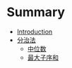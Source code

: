 # Summary

* [Introduction](README.md)
* [分治法](Chapter1/Chapter1.md)
  * [中位数](Chapter1/中位数.md)
  * [最大子序和](Chapter1/最大子序和.md)
  
